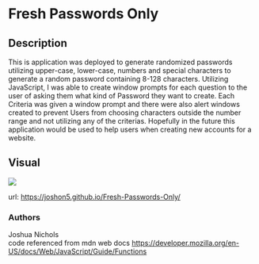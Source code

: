 # Fresh Passwords Only

## Description

This is application was deployed to generate randomized passwords utilizing upper-case, lower-case, numbers and special characters to generate a random password containing 8-128 characters. Utilizing JavaScript, I was able to create window prompts for each question to the user of asking them what kind of Password they want to create. Each Criteria was given a window prompt and there were also alert windows created to prevent Users from choosing characters outside the number range and not utilizing any of the criterias. Hopefully in the future this application would be used to help users when creating new accounts for a website. 
## Visual
<img src="Assets/2023-06-18 23.07.27.gif">

url: https://joshon5.github.io/Fresh-Passwords-Only/

### Authors

Joshua Nichols <br>
code referenced from mdn web docs https://developer.mozilla.org/en-US/docs/Web/JavaScript/Guide/Functions